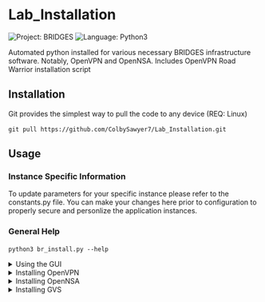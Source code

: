 # Lab_Installation
![Project: BRIDGES ](https://img.shields.io/badge/Project-BRIDGES-blueviolet)
![Language: Python3](https://img.shields.io/badge/language-Python3-blue)

Automated python installed for various necessary BRIDGES infrastructure software. Notably, OpenVPN and OpenNSA. Includes OpenVPN Road Warrior installation script

## Installation
Git provides the simplest way to pull the code to any device (REQ: Linux)

    git pull https://github.com/ColbySawyer7/Lab_Installation.git
 
## Usage

### Instance Specific Information
To update parameters for your specific instance please refer to the constants.py file. You can make your changes
here prior to configuration to properly secure and personlize the application instances.

### General Help
    python3 br_install.py --help

  
<details><summary>Using the GUI</summary>
<p>

    python3 br_install.py -i
    OR
    python3 br_install.py --interface

When using the above command a window will appear. 
See example below:

[gui]: gui_example.PNG "gui"

![alt text][gui]

</p>
</details>

<details><summary>Installing OpenVPN</summary>
<p>

    python3 br_install.py -v
    OR
    python3 br_install.py --vpn

</p>
</details>

<details><summary>Installing OpenNSA</summary>
<p>
 Prereq: To use a more secure database authentication pair make sure to change the values in constants.py

    python3 br_install.py -n
    OR
    python3 br_install.py --nsa

</p>
</details>


<details><summary>Installing GVS</summary>
<p>
Prereq: A token must be generated from an authenticated user to access GVS as it is a private. Use the key.py to store the proper access token. 

    python3 br_install.py -g
    OR
    python3 br_install.py --gvs

</p>
</details>
